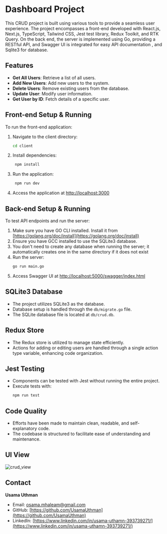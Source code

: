 # Dashboard Project

This CRUD project is built using various tools to provide a seamless user experience. The project encompasses a front-end developed with React.js, Next.js, TypeScript, Tailwind CSS, Jest test library, Redux Toolkit, and RTK Query. On the back end, the server is implemented using Go, providing a RESTful API, and Swagger UI is integrated for easy API documentation , and Sqlite3 for database.

## Features

- **Get All Users**: Retrieve a list of all users.
- **Add New Users**: Add new users to the system.
- **Delete Users**: Remove existing users from the database.
- **Update User**: Modify user information.
- **Get User by ID**: Fetch details of a specific user.

## Front-end Setup & Running

To run the front-end application:

1. Navigate to the client directory:
    ```bash
    cd client
3. Install dependencies:
   ```bash
    npm install
5. Run the application:
   ```bash
    npm run dev
7. Access the application at [http://localhost:3000](http://localhost:3000)

## Back-end Setup & Running

To test API endpoints and run the server:

1. Make sure you have GO CLI installed. Install it from [https://golang.org/doc/install](https://golang.org/doc/install)
2. Ensure you have GCC installed to use the SQLite3 database.
3. You don't need to create any database when running the server; it automatically creates one in the same directory if it does not exist
5. Run the server:
   ```bash
   go run main.go
7. Access Swagger UI at [http://localhost:5000/swagger/index.html](http://localhost:5000/swagger/index.html)

## SQLite3 Database

- The project utilizes SQLite3 as the database.
- Database setup is handled through the `db/migrate.go` file.
- The SQLite database file is located at `db/crud.db`.

## Redux Store

- The Redux store is utilized to manage state efficiently.
- Actions for adding or editing users are handled through a single action type variable, enhancing code organization.

## Jest Testing

- Components can be tested with Jest without running the entire project.
- Execute tests with:
  ```bash
  npm run test

## Code Quality

- Efforts have been made to maintain clean, readable, and self-explanatory code.
- The codebase is structured to facilitate ease of understanding and maintenance.

## UI View
![crud_view](https://github.com/UsamaUthman/crudProject/blob/main/client/src/assets/crud_view.png)


## Contact

**Usama Uthman**  
- Email: [osama.mhaleam@gmail.com](mailto:osama.mhaleam@gmail.com)
- GitHub: [https://github.com/UsamaUthman](https://github.com/UsamaUthman)
- LinkedIn: [https://www.linkedin.com/in/usama-uthamn-393739271/](https://www.linkedin.com/in/usama-uthamn-393739271/)
